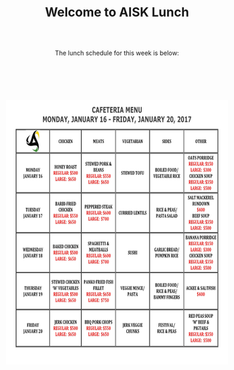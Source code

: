 <html>

<head>
<title>AISK Lunch</title> 
<meta charset="utf-8">
<style>
h1 {text-align: center;}
p {text-align:center;}
table {border: 1px solid black; border-collapse: collapse; font-size: 150%; text-align:center;}

img{padding:0px 0px 0px 225px;}
</style>
 

 
</head>
<body>
<h1>Welcome to AISK Lunch</h1>
<br>
<br>
<p>The lunch schedule for this week is below:</p>
<br>
<br>
<br>
<br>
 
<!--<table>
 
 
<tr><td><a href = "http://www.example.com">Monday</a></td></tr>
<tr><td><a href = "http://www.example.com">Tuesday</a></td> </tr>
<tr><td><a href = "http://www.example.com">Wednesday</a></td> </tr>
<tr><td><a href = "http://www.example.com">Thursday</a></td> </tr>
<tr><td><a href = "http://www.example.com">Friday</a></td> </tr>


</table> -->
 <img src="menu.jpg" height="600" width="800" usemap="#map"/>

<map name="map">
<area shape="rect" coords="36,120,152,198" href="http://www.example.com">
<area shape="rect" coords="36,216,152,296" href="http://www.example.com">
<area shape="rect" coords="36,306,152,388" href="http://www.example.com">
<area shape="rect" coords="36,394,152,470" href="http://www.example.com">
<area shape="rect" coords="36,482,152,556" href="http://www.example.com">
</map>

</body>
 
</html>
